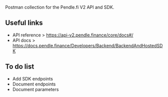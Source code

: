 Postman collection for the Pendle.fi V2 API and SDK.

## Useful links

- API reference > https://api-v2.pendle.finance/core/docs#/
- API docs > https://docs.pendle.finance/Developers/Backend/BackendAndHostedSDK

## To do list

- Add SDK endpoints
- Document endpoints
- Document parameters
